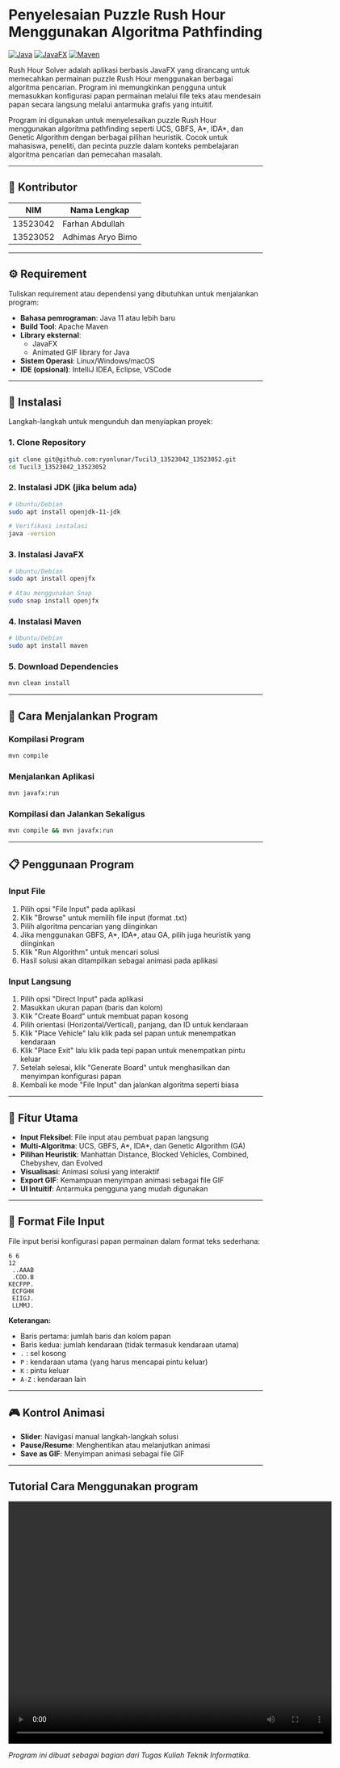 # Penyelesaian Puzzle Rush Hour Menggunakan Algoritma Pathfinding

[![Java](https://img.shields.io/badge/Java-ED8B00?style=for-the-badge&logo=java&logoColor=white)](https://www.java.com/)
[![JavaFX](https://img.shields.io/badge/JavaFX-007396?style=for-the-badge&logo=java&logoColor=white)](https://openjfx.io/)
[![Maven](https://img.shields.io/badge/Maven-C71A36?style=for-the-badge&logo=apache-maven&logoColor=white)](https://maven.apache.org/)

Rush Hour Solver adalah aplikasi berbasis JavaFX yang dirancang untuk memecahkan permainan puzzle Rush Hour menggunakan berbagai algoritma pencarian. Program ini memungkinkan pengguna untuk memasukkan konfigurasi papan permainan melalui file teks atau mendesain papan secara langsung melalui antarmuka grafis yang intuitif.

Program ini digunakan untuk menyelesaikan puzzle Rush Hour menggunakan algoritma pathfinding seperti UCS, GBFS, A*, IDA*, dan Genetic Algorithm dengan berbagai pilihan heuristik. Cocok untuk mahasiswa, peneliti, dan pecinta puzzle dalam konteks pembelajaran algoritma pencarian dan pemecahan masalah.

---

## 👥 Kontributor

| NIM         | Nama Lengkap            |
|-------------|-------------------------|
| 13523042    | Farhan Abdullah         |
| 13523052    | Adhimas Aryo Bimo       |

---

## ⚙️ Requirement

Tuliskan requirement atau dependensi yang dibutuhkan untuk menjalankan program:

- **Bahasa pemrograman**: Java 11 atau lebih baru
- **Build Tool**: Apache Maven
- **Library eksternal**: 
  - JavaFX
  - Animated GIF library for Java
- **Sistem Operasi**: Linux/Windows/macOS
- **IDE (opsional)**: IntelliJ IDEA, Eclipse, VSCode

---

## 🔧 Instalasi

Langkah-langkah untuk mengunduh dan menyiapkan proyek:

### 1. Clone Repository
```bash
git clone git@github.com:ryonlunar/Tucil3_13523042_13523052.git
cd Tucil3_13523042_13523052
```

### 2. Instalasi JDK (jika belum ada)
```bash
# Ubuntu/Debian
sudo apt install openjdk-11-jdk

# Verifikasi instalasi
java -version
```

### 3. Instalasi JavaFX
```bash
# Ubuntu/Debian
sudo apt install openjfx

# Atau menggunakan Snap
sudo snap install openjfx
```

### 4. Instalasi Maven
```bash
# Ubuntu/Debian
sudo apt install maven
```

### 5. Download Dependencies
```bash
mvn clean install
```

---

## 🚀 Cara Menjalankan Program

### Kompilasi Program
```bash
mvn compile
```

### Menjalankan Aplikasi
```bash
mvn javafx:run
```

### Kompilasi dan Jalankan Sekaligus
```bash
mvn compile && mvn javafx:run
```

---

## 📋 Penggunaan Program

### Input File
1. Pilih opsi "File Input" pada aplikasi
2. Klik "Browse" untuk memilih file input (format .txt)
3. Pilih algoritma pencarian yang diinginkan
4. Jika menggunakan GBFS, A*, IDA*, atau GA, pilih juga heuristik yang diinginkan
5. Klik "Run Algorithm" untuk mencari solusi
6. Hasil solusi akan ditampilkan sebagai animasi pada aplikasi

### Input Langsung
1. Pilih opsi "Direct Input" pada aplikasi
2. Masukkan ukuran papan (baris dan kolom)
3. Klik "Create Board" untuk membuat papan kosong
4. Pilih orientasi (Horizontal/Vertical), panjang, dan ID untuk kendaraan
5. Klik "Place Vehicle" lalu klik pada sel papan untuk menempatkan kendaraan
6. Klik "Place Exit" lalu klik pada tepi papan untuk menempatkan pintu keluar
7. Setelah selesai, klik "Generate Board" untuk menghasilkan dan menyimpan konfigurasi papan
8. Kembali ke mode "File Input" dan jalankan algoritma seperti biasa

---

## 🎯 Fitur Utama

- **Input Fleksibel**: File input atau pembuat papan langsung
- **Multi-Algoritma**: UCS, GBFS, A*, IDA*, dan Genetic Algorithm (GA)
- **Pilihan Heuristik**: Manhattan Distance, Blocked Vehicles, Combined, Chebyshev, dan Evolved
- **Visualisasi**: Animasi solusi yang interaktif
- **Export GIF**: Kemampuan menyimpan animasi sebagai file GIF
- **UI Intuitif**: Antarmuka pengguna yang mudah digunakan

---

## 📄 Format File Input

File input berisi konfigurasi papan permainan dalam format teks sederhana:

```
6 6
12
 ..AAAB
 .CDD.B
KECFPP.
 ECFGHH
 EIIGJ.
 LLMMJ.
```

**Keterangan:**
- Baris pertama: jumlah baris dan kolom papan
- Baris kedua: jumlah kendaraan (tidak termasuk kendaraan utama)
- `.` : sel kosong
- `P` : kendaraan utama (yang harus mencapai pintu keluar)
- `K` : pintu keluar
- `A-Z` : kendaraan lain

---

## 🎮 Kontrol Animasi

- **Slider**: Navigasi manual langkah-langkah solusi
- **Pause/Resume**: Menghentikan atau melanjutkan animasi
- **Save as GIF**: Menyimpan animasi sebagai file GIF

---

## Tutorial Cara Menggunakan program

<video width="640" height="480" controls>
  <source src="https://github.com/ryonlunar/Tucil3_13523042_13523052/blob/main/tutorial.mp4" type="video/mp4">
  Your browser does not support the video tag.
</video>

*Program ini dibuat sebagai bagian dari Tugas Kuliah Teknik Informatika.*
